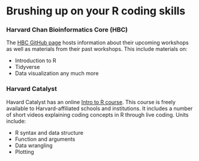 # Brushing up on your R coding skills

### Harvard Chan Bioinformatics Core (HBC)

The [HBC GitHub page](https://tinyurl.com/hcbc-modules) hosts information about their upcoming workshops as well as materials from their past workshops. This include materials on:

* Introduction to R
* Tidyverse
* Data visualization any much more

### Harvard Catalyst

Havard Catalyst has an online [Intro to R course](https://catalyst.harvard.edu/courses/intro-to-r/). This course is freely available to Harvard-affiliated schools and institutions. It includes a number of short videos explaining coding concepts in R through live coding. Units include:

* R syntax and data structure
* Function and arguments
* Data wrangling
* Plotting


<br/>
<br/>


